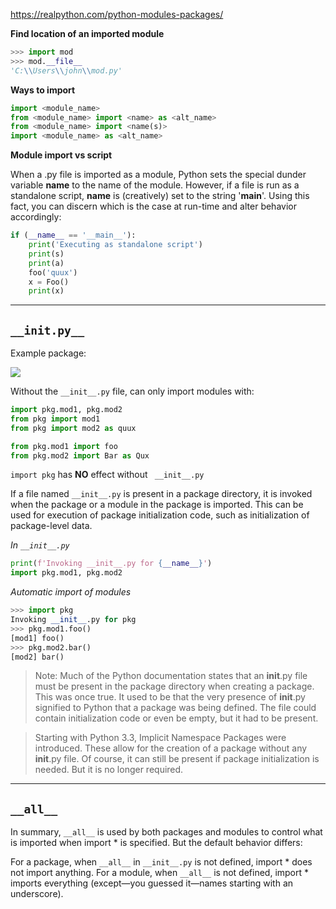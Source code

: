 https://realpython.com/python-modules-packages/

**Find location of an imported module**
```python
>>> import mod
>>> mod.__file__
'C:\\Users\\john\\mod.py'
```

**Ways to import**

```python
import <module_name>
from <module_name> import <name> as <alt_name>
from <module_name> import <name(s)>
import <module_name> as <alt_name>

```

**Module import vs script**

When a .py file is imported as a module, Python sets the special dunder variable __name__ to the name of the module. However, if a file is run as a standalone script, __name__ is (creatively) set to the string '__main__'. Using this fact, you can discern which is the case at run-time and alter behavior accordingly:

```python
if (__name__ == '__main__'):
    print('Executing as standalone script')
    print(s)
    print(a)
    foo('quux')
    x = Foo()
    print(x)

```
--- 

## `__init.py__`

Example package:

![](https://files.realpython.com/media/pkg1.9af1c7aea48f.png)


Without the `__init__.py` file, can only import modules with:

```python
import pkg.mod1, pkg.mod2
from pkg import mod1
from pkg import mod2 as quux

from pkg.mod1 import foo
from pkg.mod2 import Bar as Qux

```

`import pkg` has **NO** effect without `
__init__.py`


If a file named `__init__.py` is present in a package directory, it is invoked when the package or a module in the package is imported. This can be used for execution of package initialization code, such as initialization of package-level data.

*In `__init__.py`*
```python
print(f'Invoking __init__.py for {__name__}')
import pkg.mod1, pkg.mod2
```

*Automatic import of modules*
```python
>>> import pkg
Invoking __init__.py for pkg
>>> pkg.mod1.foo()
[mod1] foo()
>>> pkg.mod2.bar()
[mod2] bar()
```

> Note: Much of the Python documentation states that an __init__.py file must be present in the package directory when creating a package. This was once true. It used to be that the very presence of __init__.py signified to Python that a package was being defined. The file could contain initialization code or even be empty, but it had to be present.

>Starting with Python 3.3, Implicit Namespace Packages were introduced. These allow for the creation of a package without any __init__.py file. Of course, it can still be present if package initialization is needed. But it is no longer required.


---
## `__all__`


In summary, `__all__` is used by both packages and modules to control what is imported when import * is specified. But the default behavior differs:

For a package, when `__all__` in `__init__.py` is not defined, import * does not import anything.
For a module, when `__all__` is not defined, import * imports everything (except—you guessed it—names starting with an underscore).
